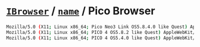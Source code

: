 # [`IBrowser`](/api/ua-parser-js/get-browser.md) / [`name`](../name.md) / Pico Browser

```sh
Mozilla/5.0 (X11; Linux x86_64; Pico Neo3 Link OS5.8.4.0 like Quest) AppleWebKit/537.36 (KHTML, like Gecko) PicoBrowser/3.3.22 Chrome/105.0.5195.68 VR Safari/537.36
Mozilla/5.0 (X11; Linux x86_64; PICO 4 OS5.8.2 like Quest) AppleWebKit/537.36 (KHTML, like Gecko) PicoBrowser/3.3.38 Chrome/105.0.5195.68 VR Safari/537.36
Mozilla/5.0 (X11; Linux x86_64; PICO 4 OS5.4.0 like Quest) AppleWebKit/537.36 (KHTML, like Gecko) PicoBrowser/3.3.22 Chrome/105.0.5195.68 VR Safari/537.36 OculusBrowser/7.0
```